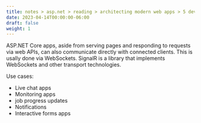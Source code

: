 ```yaml
---
title: notes > asp.net > reading > architecting modern web apps > 5 develop asp net core mvc apps > 5 client communication
date: 2023-04-14T00:00:00-06:00
draft: false
weight: 1
---
```


ASP.NET Core apps, aside from serving pages and responding to requests via web APIs, can also communicate directly with connected clients.  This is usally done via WebSockets.  SignalR is a library that implements WebSockets and other transport technologies.

Use cases:
- Live chat apps
- Monitoring apps
- job progress updates
- Notifications
- Interactive forms apps
